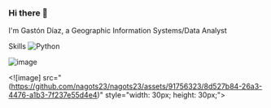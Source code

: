 ### Hi there 👋
I'm Gastón Díaz, a Geographic Information Systems/Data Analyst

Skills
![Python](https://img.shields.io/badge/-Python-blue?style=flat&logo=python)

![image](https://github.com/nagots23/nagots23/assets/91756323/8d527b84-26a3-4476-a1b3-7f237e55d4e4) 

<![image] src="(https://github.com/nagots23/nagots23/assets/91756323/8d527b84-26a3-4476-a1b3-7f237e55d4e4)" style="width: 30px; height: 30px;">





<!--
**nagots23/nagots23** is a ✨ _special_ ✨ repository because its `README.md` (this file) appears on your GitHub profile.

Here are some ideas to get you started:
-I'm  
- 🔭 I’m currently working on ...
- 🌱 I’m currently learning React...
- 👯 I’m looking to collaborate on ...
- 🤔 I’m looking for help with ...
- 💬 Ask me about ...
- 📫 How to reach me: ...

-->
